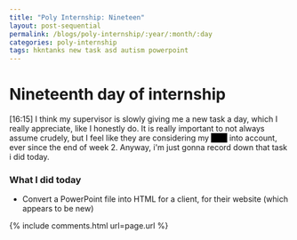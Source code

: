 ```yaml
---
title: "Poly Internship: Nineteen"
layout: post-sequential
permalink: /blogs/poly-internship/:year/:month/:day
categories: poly-internship
tags: hkntanks new task asd autism powerpoint
---
```

# Nineteenth day of internship

<span class="timestamp">[16:15]</span> I think my supervisor is slowly giving me a new task a day, which I really appreciate, like I honestly do. It is really important to not always assume crudely, but I feel like they are considering my <span style="color:black;background-color:black;">ASD</span> into account, ever since the end of week 2. Anyway, i'm just gonna record down that task i did today.

### What I did today
* Convert a PowerPoint file into HTML for <span ondblclick="this.innerHTML = 'http://www.hkntanks.com.sg/'">a client</span>, for their website (which appears to be new)


{% include comments.html url=page.url %}
